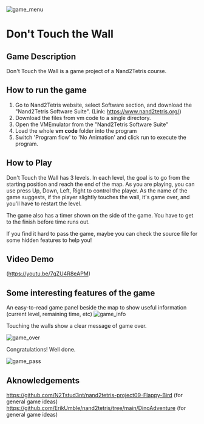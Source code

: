 ![game_menu](https://user-images.githubusercontent.com/91551415/187178252-5baf119c-b382-456c-947e-6563b9929b76.PNG)
# Don't Touch the Wall

## Game Description
Don't Touch the Wall is a game project of a Nand2Tetris course.

## How to run the game
1. Go to Nand2Tetris website, select Software section, and download the "Nand2Tetris Software Suite".
	(Link: https://www.nand2tetris.org/)
2. Download the files from vm code to a single directory.
3. Open the VMEmulator from the "Nand2Tetris Software Suite"
4. Load the whole **vm code** folder into the program
5. Switch 'Program flow' to 'No Animation' and click run to execute the program.

## How to Play
Don't Touch the Wall has 3 levels. In each level, the goal is to go from the starting position and reach the end of the map.
As you are playing, you can use press Up, Down, Left, Right to control the player.
As the name of the game suggests, if the player slightly touches the wall, it's game over, and you'll have to restart the level.

The game also has a timer shown on the side of the game. You have to get to the finish before time runs out.

If you find it hard to pass the game, maybe you can check the source file for some hidden features to help you!


## Video Demo
(https://youtu.be/7gZU4R8eAPM)

## Some interesting features of the game
An easy-to-read game panel beside the map to show useful information (current level, remaining time, etc)
![game_info](https://user-images.githubusercontent.com/91551415/170979228-ab2419e4-f3c7-4621-954c-951eb2eedd3c.PNG)

Touching the walls show a clear message of game over.

![game_over](https://user-images.githubusercontent.com/91551415/170979242-f16e44e3-3f8b-48f9-8393-56af2e1e4e03.PNG)

Congratulations! Well done.

![game_pass](https://user-images.githubusercontent.com/91551415/170979250-cd809bb4-d7eb-4141-bb68-59cc62a17f71.PNG)

## Aknowledgements
https://github.com/N2Tstud3nt/nand2tetris-project09-Flappy-Bird  (for general game ideas)
https://github.com/ErikUmble/nand2tetris/tree/main/DinoAdventure (for general game ideas)
